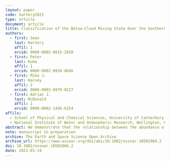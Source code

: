 ```yaml
---
layout: paper
code: hartery2021
type: article
document: article
title: Classification of the Below-Cloud Mixing State Over the Southern Ocean Using In-Situ and Remotely-Sensed Measurements
authors:
  - first: Sean
    last: Hartery
    affil: 1
    orcid: 0000-0002-0015-2018
  - first: Peter
    last: Kuma
    affil: 1
    orcid: 0000-0002-0910-8646
  - first: Mike J.
    last: Harvey
    affil: 2
    orcid: 0000-0002-0979-0227
  - first: Adrian J.
    last: McDonald
    affil: 1
    orcid: 0000-0002-1456-6254
affils:
  - School of Physical and Chemical Sciences, University of Canterbury, Christchurch, New Zealand
  - National Institute of Water and Atmospheric Research, Wellington, New Zealand
abstract: We demonstrate that the relationship between the abundance of particulate surface area observed at sea-level and measurements of backscattered light by a ceilometer can be used to classify the mixing state of the atmospheric layer beneath the lowest observed cloud, where the relationship is defined by the Spearman Rank correlation. The accuracy of this correlation-based method was compared to two methods of detecting boundary layer decoupling based on radiosonde measurements. An optimized version of the new methodology correctly determined the mixing state of the below-cloud layer for 76 &plusmn; 4% of the radiosondes available for comparison. Further, it was more accurate than an alternative ground-based metric used to determine the below-cloud mixing state. For the majority of the time series in which the correlation analysis could be applied, the below-cloud boundary layer was well-mixed (54%), or else fog was present (27%), which indicated that aerosol particles observed at sea-level often have a direct pathway into low-cloud (81%). In the remaining analysis period, the near-surface atmospheric layer was stable and the atmospheric layer near the ocean surface was decoupled from the overlying cloud (19%). Forecasts from the Antarctic Mesoscale Prediction System also support our findings, showing that conditions that mix aerosol particles from the ocean surface to the lowest observed cloud occur 84% of the time over the open Southern Ocean. As a result, aerosol particles measured near sea-level are often tightly coupled to low-cloud formation over the Southern Ocean, highlighting the utility of shipborne aerosol observations in the region.
note: manuscript in preparation
archive: The Earth and Space Science Open Archive
archive_url: https://www.essoar.org/doi/abs/10.1002/essoar.10502904.2
doi: 10.1002/essoar.10502904.2
date: 2021-03-19
---
```

